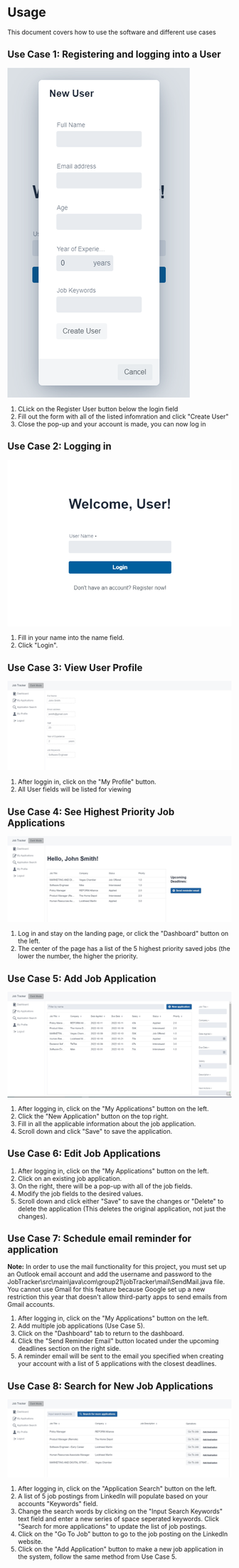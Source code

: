# Usage

This document covers how to use the software and different use cases

## Use Case 1: Registering and logging into a User

![Register](https://github.com/smarota17/JobTracker/blob/main/resources/Usage%20Screenshots/Register%20Screen.png?raw=true)
1. CLick on the Register User button below the login field
2. Fill out the form with all of the listed infomration and click "Create User"
3. Close the pop-up and your account is made, you can now log in

## Use Case 2: Logging in

![Login](https://github.com/smarota17/JobTracker/blob/main/resources/Usage%20Screenshots/Login%20Screen.png?raw=true)
1. Fill in your name into the name field.
2. Click "Login".

## Use Case 3: View User Profile

![Profile](https://github.com/smarota17/JobTracker/blob/main/resources/Usage%20Screenshots/My%20Profile.jpg?raw=true)
1. After loggin in, click on the "My Profile" button.
2. All User fields will be listed for viewing

## Use Case 4: See Highest Priority Job Applications

![Dashboard](https://github.com/smarota17/JobTracker/blob/main/resources/Usage%20Screenshots/Dashboard.jpg?raw=true)
1. Log in and stay on the landing page, or click the "Dashboard" button on the left.
2. The center of the page has a list of the 5 highest priority saved jobs (the lower the number, the higher the priority.

## Use Case 5: Add Job Application

![Add Application](https://github.com/smarota17/JobTracker/blob/main/resources/Usage%20Screenshots/Add%20Application.jpg?raw=true)
1. After logging in, click on the "My Applications" button on the left.
2. Click the "New Application" button on the top right.
3. Fill in all the applicable information about the job application.
4. Scroll down and click "Save" to save the application.

## Use Case 6: Edit Job Applications

1. After logging in, click on the "My Applications" button on the left.
2. Click on an existing job application.
3. On the right, there will be a pop-up with all of the job fields.
4. Modify the job fields to the desired values.
5. Scroll down and click either "Save" to save the changes or "Delete" to delete the application (This deletes the original application, not just the changes).

## Use Case 7: Schedule email reminder for application

**Note:** In order to use the mail functionality for this project, you must set up an Outlook email account and add the username and password to the JobTracker\src\main\java\com\group21\jobTracker\mail\SendMail.java file. You cannot use Gmail for this feature because Google set up a new restriction this year that doesn't allow third-party apps to send emails from Gmail accounts.

1. After logging in, click on the "My Applications" button on the left.
2. Add multiple job applications (Use Case 5).
3. Click on the "Dashboard" tab to return to the dashboard. 
4. Click the "Send Reminder Email" button located under the upcoming deadlines section on the right side. 
5. A reminder email will be sent to the email you specified when creating your account with a list of 5 applications with the closest deadlines. 

## Use Case 8: Search for New Job Applications

![Application Search](https://github.com/smarota17/JobTracker/blob/main/resources/Usage%20Screenshots/Application%20Search.jpg?raw=true)
1. After logging in, click on the "Application Search" button on the left.
2. A list of 5 job postings from LinkedIn will populate based on your accounts "Keywords" field.
3. Change the search words by clicking on the "Input Search Keywords" text field and enter a new series of space seperated keywords. Click "Search for more applications" to update the list of job postings.
4. Click on the "Go To Job" button to go to the job posting on the LinkedIn website.
5. Click on the "Add Application" button to make a new job application in the system, follow the same method from Use Case 5.
